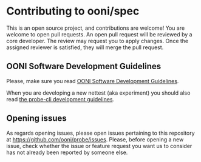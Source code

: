 # Contributing to ooni/spec

This is an open source project, and contributions are welcome! You are welcome
to open pull requests. An open pull request will be reviewed by a core
developer. The review may request you to apply changes. Once the assigned
reviewer is satisfied, they will merge the pull request.

## OONI Software Development Guidelines

Please, make sure you read [OONI Software Development Guidelines](
https://ooni.org/post/ooni-software-development-guidelines/).

When you are developing a new nettest (aka experiment) you should also
read [the probe-cli development guidelines](https://github.com/ooni/probe-cli/blob/master/CONTRIBUTING.md).

## Opening issues

As regards opening issues, please open issues pertaining to this repository at
https://github.com/ooni/probe/issues. Please, before opening a new issue,
check whether the issue or feature request you want us to consider has not
already been reported by someone else.
